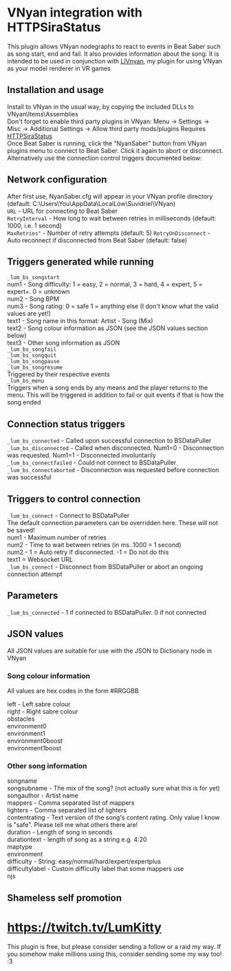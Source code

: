# VNyan integration with HTTPSiraStatus
This plugin allows VNyan nodegraphs to react to events in Beat Saber such as song start, end and fail. It also provides information about the song.
It is intended to be used in conjunction with [LIVnyan](https://github.com/LumKitty/LIVnyan), my plugin for using VNyan as your model renderer in VR games

## Installation and usage
Install to VNyan in the usual way, by copying the included DLLs to VNyan\Items\Assemblies  
Don't forget to enable third party plugins in VNyan: Menu -> Settings -> Misc -> Additional Settings -> Allow third party mods/plugins
Requires [HTTPSiraStatus](https://github.com/denpadokei/HttpSiraStatus)  
Once Beat Saber is running, click the "NyanSaber" button from VNyan plugins menu to connect to Beat Saber. Click it again to abort or disconnect. 
Alternatively use the connection control triggers documented below:  

## Network configuration
After first use, NyanSaber.cfg will appear in your VNyan profile directory (default: C:\Users\You\AppData\LocalLow\Suvidriel\VNyan)  
```URL``` - URL for connecting to Beat Saber  
```RetryInterval``` - How long to wait between retries in milliseconds (default: 1000, i.e. 1 second)  
```MaxRetries"``` - Number of retry attempts (default: 5)
```RetryOnDisconnect``` - Auto reconnect if disconnected from Beat Saber (default: false)

## Triggers generated while running
```_lum_bs_songstart```    
num1 - Song difficulty: 1 = easy, 2 = normal, 3 = hard, 4 = expert, 5 = expert+. 0 = unknown  
num2 - Song BPM  
num3 - Song rating: 0 = safe 1 = anything else (I don't know what the valid values are yet!)  
text1 - Song name in this format: Artist - Song (Mix)  
text2 - Song colour information as JSON (see the JSON values section below)  
text3 - Other song information as JSON  
```_lum_bs_songfail```  
```_lum_bs_songquit```  
```_lum_bs_songpause```  
```_lum_bs_songresume```  
Triggered by their respective events  
```_lum_bs_menu```  
Triggers when a song ends by any means and the player returns to the menu. This will be triggered in addition to fail or quit events if that is how the song ended

## Connection status triggers
```_lum_bs_connected``` - Called upon successful connection to BSDataPuller  
```_lum_bs_disconnected``` - Called when disconnected. Num1=0 - Disconnection was requested. Num1=1 - Disconnected involuntarily  
```_lum_bs_connectfailed``` - Could not connect to BSDataPuller  
```_lum_bs_connectaborted``` - Disconnection was requested before connection was successful  

## Triggers to control connection
```_lum_bs_connect``` - Connect to BSDataPuller  
The default connection parameters can be overridden here. These will not be saved!  
num1 - Maximum number of retries  
num2 - Time to wait between retries (in ms. 1000 = 1 second)  
num2 - 1 = Auto retry if disconnected. -1 = Do not do this  
text1 = Websocket URL  
```_lum_bs_connect``` - Disconnect from BSDataPuller or abort an ongoing connection attempt  

## Parameters
```_lum_bs_connected``` - 1 if connected to BSDataPuller. 0 if not connected  

## JSON values
All JSON values are suitable for use with the JSON to Dictionary node in VNyan  

### Song colour information
All values are hex codes in the form #RRGGBB  
  
left - Left sabre colour  
right - Right sabre colour  
obstacles  
environment0  
environment1  
environment0boost  
environment1boost  

### Other song information
songname  
songsubname - The mix of the song? (not actually sure what this is for yet)  
songauthor - Artist name  
mappers - Comma separated list of mappers  
lighters - Comma separated list of lighters  
contentrating - Text version of the song's content rating. Only value I know is "safe". Please tell me what others there are!  
duration - Length of song in seconds  
durationtext - length of song as a string e.g. 4:20  
maptype  
environment  
difficulty - String: easy/normal/hard/expert/expertplus  
difficultylabel - Custom difficulty label that some mappers use  
njs  

## Shameless self promotion
# https://twitch.tv/LumKitty
This plugin is free, but please consider sending a follow or a raid my way. If you somehow make millions using this, consider sending some my way too! :3
